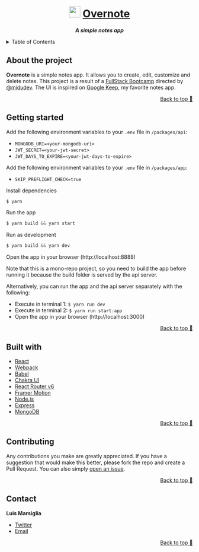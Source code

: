 <div align="center">

  # <img src="https://raw.githubusercontent.com/marsidev/overnote/main/packages/app/public/favicon.ico" height="30px"/> [Overnote](https://radiant-mountain-30055.herokuapp.comm)
  
  ***A simple notes app***
</div>

<!-- TABLE OF CONTENTS -->
<details>
  <summary>Table of Contents</summary>
  <ul>
    <li><a href="#about-the-project">About the project</a></li>
    <li><a href="#getting-started">Getting started</a></li>
    <li><a href="#built-with">Built with</a></li>
    <li><a href="#contributing">Contributing</a></li>
    <li><a href="#contact">Contact</a></li>
  </ul>
</details>

## About the project

**Overnote** is a simple notes app. It allows you to create, edit, customize and delete notes. 
This project is a result of a [FullStack Bootcamp](https://www.youtube.com/watch?v=wTpuKOhGfJE&list=PLV8x_i1fqBw0Kn_fBIZTa3wS_VZAqddX7) directed by [@midudev](https://github.com/midudev/).
The UI is inspired on [Google Keep](https://keep.google.com/), my favorite notes app.

<p align="right"><a href="#top">Back to top 🔼</a></p>

## Getting started

Add the following environment variables to your `.env` file in `/packages/api`:
- `MONGODB_URI=<your-mongodb-uri>`
- `JWT_SECRET=<your-jwt-secret>`
- `JWT_DAYS_TO_EXPIRE=<your-jwt-days-to-expire>`

Add the following environment variables to your `.env` file in `/packages/app`:
- `SKIP_PREFLIGHT_CHECK=true`

Install dependencies

```javascript
$ yarn
```

Run the app
  
```javascript
$ yarn build && yarn start
```

Run as development

```javascript
$ yarn build && yarn dev
```

Open the app in your browser (http://localhost:8888)

  Note that this is a mono-repo project, so you need to build the app before running it because the build folder is served by the api server.

  Alternatively, you can run the app and the api server separately with the following:
  - Execute in terminal 1: `$ yarn run dev`
  - Execute in terminal 2: `$ yarn run start:app`
  - Open the app in your browser (http://localhost:3000)

<p align="right"><a href="#top">Back to top 🔼</a></p>

## Built with

  - [React](https://reactjs.org/)
  - [Webpack](https://webpack.js.org/)
  - [Babel](https://babeljs.io/)
  - [Chakra UI](https://chakra-ui.com/)
  - [React Router v6](https://reacttraining.com/react-router/web/guides/quick-start)
  - [Framer Motion](https://framer.com/motion)
  - [Node.js](https://nodejs.org/)
  - [Express](https://expressjs.com/)
  - [MongoDB](https://www.mongodb.com/)

<p align="right"><a href="#top">Back to top 🔼</a></p>

## Contributing

Any contributions you make are greatly appreciated. If you have a suggestion that would make this better, please fork the repo and create a Pull Request. You can also simply [open an issue](https://github.com/marsidev/overnote/issues/new).

<p align="right"><a href="#top">Back to top 🔼</a></p>

## Contact

  **Luis Marsiglia**
  - [Twitter](https://twitter.com/marsigliacr)
  - [Email](mailto:marsiglia.business@gmail.com)

<p align="right"><a href="#top">Back to top 🔼</a></p>